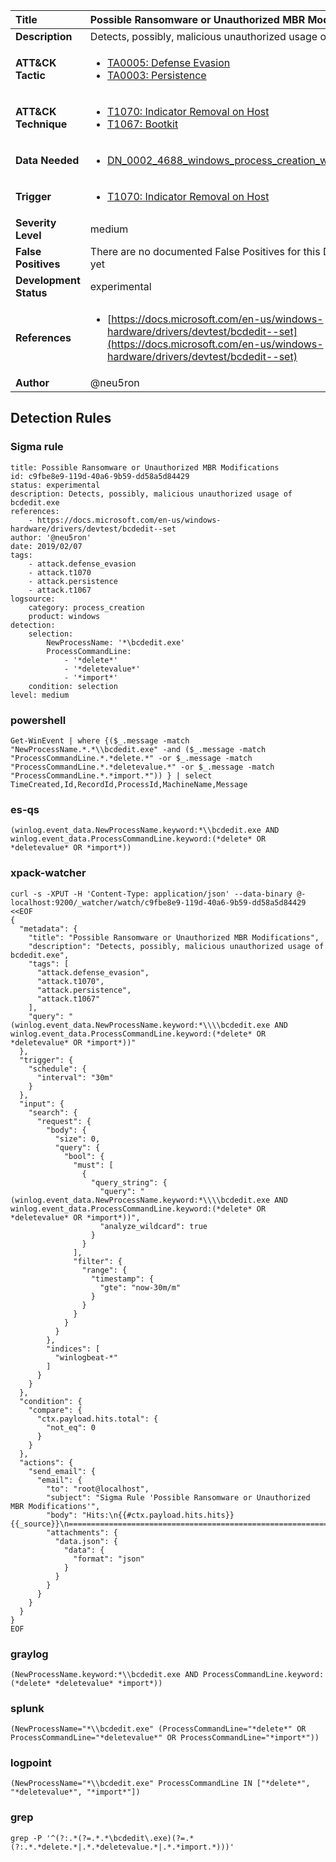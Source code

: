 | Title                    | Possible Ransomware or Unauthorized MBR Modifications       |
|:-------------------------|:------------------|
| **Description**          | Detects, possibly, malicious unauthorized usage of bcdedit.exe |
| **ATT&amp;CK Tactic**    |  <ul><li>[TA0005: Defense Evasion](https://attack.mitre.org/tactics/TA0005)</li><li>[TA0003: Persistence](https://attack.mitre.org/tactics/TA0003)</li></ul>  |
| **ATT&amp;CK Technique** | <ul><li>[T1070: Indicator Removal on Host](https://attack.mitre.org/techniques/T1070)</li><li>[T1067: Bootkit](https://attack.mitre.org/techniques/T1067)</li></ul>  |
| **Data Needed**          | <ul><li>[DN_0002_4688_windows_process_creation_with_commandline](../Data_Needed/DN_0002_4688_windows_process_creation_with_commandline.md)</li></ul>  |
| **Trigger**              | <ul><li>[T1070: Indicator Removal on Host](../Triggers/T1070.md)</li></ul>  |
| **Severity Level**       | medium |
| **False Positives**      |  There are no documented False Positives for this Detection Rule yet  |
| **Development Status**   | experimental |
| **References**           | <ul><li>[https://docs.microsoft.com/en-us/windows-hardware/drivers/devtest/bcdedit--set](https://docs.microsoft.com/en-us/windows-hardware/drivers/devtest/bcdedit--set)</li></ul>  |
| **Author**               | @neu5ron |


## Detection Rules

### Sigma rule

```
title: Possible Ransomware or Unauthorized MBR Modifications
id: c9fbe8e9-119d-40a6-9b59-dd58a5d84429
status: experimental
description: Detects, possibly, malicious unauthorized usage of bcdedit.exe
references:
    - https://docs.microsoft.com/en-us/windows-hardware/drivers/devtest/bcdedit--set
author: '@neu5ron'
date: 2019/02/07
tags:
    - attack.defense_evasion
    - attack.t1070
    - attack.persistence
    - attack.t1067
logsource:
    category: process_creation
    product: windows
detection:
    selection:
        NewProcessName: '*\bcdedit.exe'
        ProcessCommandLine:
            - '*delete*'
            - '*deletevalue*'
            - '*import*'
    condition: selection
level: medium

```





### powershell
    
```
Get-WinEvent | where {($_.message -match "NewProcessName.*.*\\bcdedit.exe" -and ($_.message -match "ProcessCommandLine.*.*delete.*" -or $_.message -match "ProcessCommandLine.*.*deletevalue.*" -or $_.message -match "ProcessCommandLine.*.*import.*")) } | select TimeCreated,Id,RecordId,ProcessId,MachineName,Message
```


### es-qs
    
```
(winlog.event_data.NewProcessName.keyword:*\\bcdedit.exe AND winlog.event_data.ProcessCommandLine.keyword:(*delete* OR *deletevalue* OR *import*))
```


### xpack-watcher
    
```
curl -s -XPUT -H 'Content-Type: application/json' --data-binary @- localhost:9200/_watcher/watch/c9fbe8e9-119d-40a6-9b59-dd58a5d84429 <<EOF
{
  "metadata": {
    "title": "Possible Ransomware or Unauthorized MBR Modifications",
    "description": "Detects, possibly, malicious unauthorized usage of bcdedit.exe",
    "tags": [
      "attack.defense_evasion",
      "attack.t1070",
      "attack.persistence",
      "attack.t1067"
    ],
    "query": "(winlog.event_data.NewProcessName.keyword:*\\\\bcdedit.exe AND winlog.event_data.ProcessCommandLine.keyword:(*delete* OR *deletevalue* OR *import*))"
  },
  "trigger": {
    "schedule": {
      "interval": "30m"
    }
  },
  "input": {
    "search": {
      "request": {
        "body": {
          "size": 0,
          "query": {
            "bool": {
              "must": [
                {
                  "query_string": {
                    "query": "(winlog.event_data.NewProcessName.keyword:*\\\\bcdedit.exe AND winlog.event_data.ProcessCommandLine.keyword:(*delete* OR *deletevalue* OR *import*))",
                    "analyze_wildcard": true
                  }
                }
              ],
              "filter": {
                "range": {
                  "timestamp": {
                    "gte": "now-30m/m"
                  }
                }
              }
            }
          }
        },
        "indices": [
          "winlogbeat-*"
        ]
      }
    }
  },
  "condition": {
    "compare": {
      "ctx.payload.hits.total": {
        "not_eq": 0
      }
    }
  },
  "actions": {
    "send_email": {
      "email": {
        "to": "root@localhost",
        "subject": "Sigma Rule 'Possible Ransomware or Unauthorized MBR Modifications'",
        "body": "Hits:\n{{#ctx.payload.hits.hits}}{{_source}}\n================================================================================\n{{/ctx.payload.hits.hits}}",
        "attachments": {
          "data.json": {
            "data": {
              "format": "json"
            }
          }
        }
      }
    }
  }
}
EOF

```


### graylog
    
```
(NewProcessName.keyword:*\\bcdedit.exe AND ProcessCommandLine.keyword:(*delete* *deletevalue* *import*))
```


### splunk
    
```
(NewProcessName="*\\bcdedit.exe" (ProcessCommandLine="*delete*" OR ProcessCommandLine="*deletevalue*" OR ProcessCommandLine="*import*"))
```


### logpoint
    
```
(NewProcessName="*\\bcdedit.exe" ProcessCommandLine IN ["*delete*", "*deletevalue*", "*import*"])
```


### grep
    
```
grep -P '^(?:.*(?=.*.*\bcdedit\.exe)(?=.*(?:.*.*delete.*|.*.*deletevalue.*|.*.*import.*)))'
```



